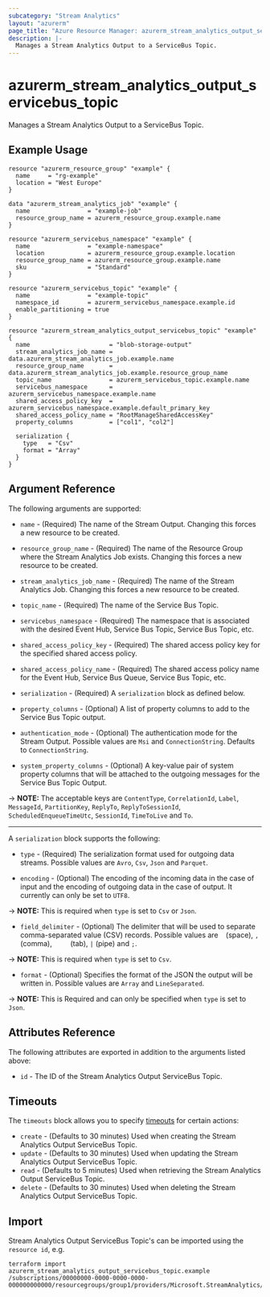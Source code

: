 ```yaml
---
subcategory: "Stream Analytics"
layout: "azurerm"
page_title: "Azure Resource Manager: azurerm_stream_analytics_output_servicebus_topic"
description: |-
  Manages a Stream Analytics Output to a ServiceBus Topic.
---
```


# azurerm_stream_analytics_output_servicebus_topic

Manages a Stream Analytics Output to a ServiceBus Topic.

## Example Usage

```hcl
resource "azurerm_resource_group" "example" {
  name     = "rg-example"
  location = "West Europe"
}

data "azurerm_stream_analytics_job" "example" {
  name                = "example-job"
  resource_group_name = azurerm_resource_group.example.name
}

resource "azurerm_servicebus_namespace" "example" {
  name                = "example-namespace"
  location            = azurerm_resource_group.example.location
  resource_group_name = azurerm_resource_group.example.name
  sku                 = "Standard"
}

resource "azurerm_servicebus_topic" "example" {
  name                = "example-topic"
  namespace_id        = azurerm_servicebus_namespace.example.id
  enable_partitioning = true
}

resource "azurerm_stream_analytics_output_servicebus_topic" "example" {
  name                      = "blob-storage-output"
  stream_analytics_job_name = data.azurerm_stream_analytics_job.example.name
  resource_group_name       = data.azurerm_stream_analytics_job.example.resource_group_name
  topic_name                = azurerm_servicebus_topic.example.name
  servicebus_namespace      = azurerm_servicebus_namespace.example.name
  shared_access_policy_key  = azurerm_servicebus_namespace.example.default_primary_key
  shared_access_policy_name = "RootManageSharedAccessKey"
  property_columns          = ["col1", "col2"]

  serialization {
    type   = "Csv"
    format = "Array"
  }
}
```

## Argument Reference

The following arguments are supported:

* `name` - (Required) The name of the Stream Output. Changing this forces a new resource to be created.

* `resource_group_name` - (Required) The name of the Resource Group where the Stream Analytics Job exists. Changing this forces a new resource to be created.

* `stream_analytics_job_name` - (Required) The name of the Stream Analytics Job. Changing this forces a new resource to be created.

* `topic_name` - (Required) The name of the Service Bus Topic.

* `servicebus_namespace` - (Required) The namespace that is associated with the desired Event Hub, Service Bus Topic, Service Bus Topic, etc.

* `shared_access_policy_key` - (Required) The shared access policy key for the specified shared access policy.

* `shared_access_policy_name` - (Required) The shared access policy name for the Event Hub, Service Bus Queue, Service Bus Topic, etc.

* `serialization` - (Required) A `serialization` block as defined below.

* `property_columns` - (Optional) A list of property columns to add to the Service Bus Topic output.

* `authentication_mode` - (Optional) The authentication mode for the Stream Output. Possible values are `Msi` and `ConnectionString`. Defaults to `ConnectionString`.

* `system_property_columns` - (Optional) A key-value pair of system property columns that will be attached to the outgoing messages for the Service Bus Topic Output.

-> **NOTE:** The acceptable keys are `ContentType`, `CorrelationId`, `Label`, `MessageId`, `PartitionKey`, `ReplyTo`, `ReplyToSessionId`, `ScheduledEnqueueTimeUtc`, `SessionId`, `TimeToLive` and `To`.

---

A `serialization` block supports the following:

* `type` - (Required) The serialization format used for outgoing data streams. Possible values are `Avro`, `Csv`, `Json` and `Parquet`.

* `encoding` - (Optional) The encoding of the incoming data in the case of input and the encoding of outgoing data in the case of output. It currently can only be set to `UTF8`.

-> **NOTE:** This is required when `type` is set to `Csv` or `Json`.

* `field_delimiter` - (Optional) The delimiter that will be used to separate comma-separated value (CSV) records. Possible values are ` ` (space), `,` (comma), `    ` (tab), `|` (pipe) and `;`.

-> **NOTE:** This is required when `type` is set to `Csv`.

* `format` - (Optional) Specifies the format of the JSON the output will be written in. Possible values are `Array` and `LineSeparated`.

-> **NOTE:** This is Required and can only be specified when `type` is set to `Json`.

## Attributes Reference

The following attributes are exported in addition to the arguments listed above:

* `id` - The ID of the Stream Analytics Output ServiceBus Topic.

## Timeouts

The `timeouts` block allows you to specify [timeouts](https://www.terraform.io/language/resources/syntax#operation-timeouts) for certain actions:

* `create` - (Defaults to 30 minutes) Used when creating the Stream Analytics Output ServiceBus Topic.
* `update` - (Defaults to 30 minutes) Used when updating the Stream Analytics Output ServiceBus Topic.
* `read` - (Defaults to 5 minutes) Used when retrieving the Stream Analytics Output ServiceBus Topic.
* `delete` - (Defaults to 30 minutes) Used when deleting the Stream Analytics Output ServiceBus Topic.

## Import

Stream Analytics Output ServiceBus Topic's can be imported using the `resource id`, e.g.

```shell
terraform import azurerm_stream_analytics_output_servicebus_topic.example /subscriptions/00000000-0000-0000-0000-000000000000/resourcegroups/group1/providers/Microsoft.StreamAnalytics/streamingjobs/job1/outputs/output1
```
